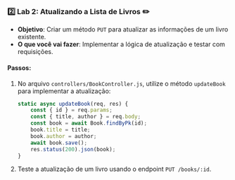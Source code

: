 
### 2️⃣ **Lab 2: Atualizando a Lista de Livros** ✏️

- **Objetivo**: Criar um método `PUT` para atualizar as informações de um livro existente.
- **O que você vai fazer**: Implementar a lógica de atualização e testar com requisições.

#### Passos:

1. No arquivo `controllers/BookController.js`, utilize o método `updateBook` para implementar a atualização:
   ```javascript
   static async updateBook(req, res) {
       const { id } = req.params;
       const { title, author } = req.body;
       const book = await Book.findByPk(id);
       book.title = title;
       book.author = author;
       await book.save();
       res.status(200).json(book);
   }
   ```
2. Teste a atualização de um livro usando o endpoint `PUT /books/:id`.
